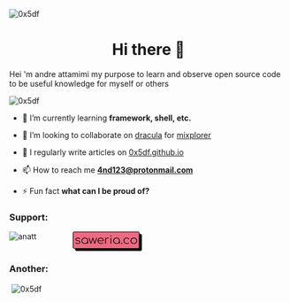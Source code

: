 <!-- [![banner](https://1.bp.blogspot.com/-7A4WynwLsMw/XbBpCXG8fHI/AAAAAAAAMt4/uOa1bpLskYgrwGbllhSu2SDj_Mig8SXJQCLcBGAsYHQ/s1600/2000_600px.gif)](https://github.com/dracula) -->

<p><img align="center" src="https://1.bp.blogspot.com/-7A4WynwLsMw/XbBpCXG8fHI/AAAAAAAAMt4/uOa1bpLskYgrwGbllhSu2SDj_Mig8SXJQCLcBGAsYHQ/s1600/2000_600px.gif" height="240" width="800" alt="0x5df" /></p>

<h1 align="center">Hi there 👋</h1>

Hei 'm andre attamimi my purpose to learn and observe open source code to be useful knowledge for myself or others

<p align="left"><img src="https://komarev.com/ghpvc/?username=0x5df&label=Profile%20views&color=0e75b6&style=flat" alt="0x5df" /></p>

- 🌱 I’m currently learning **framework, shell, etc.**

- 👯 I’m looking to collaborate on [dracula](https://github.com/dracula) for [mixplorer](https://github.com/dracula/mixplorer)

- 📝 I regularly write articles on [0x5df.github.io](0x5df.github.io)

- 📫 How to reach me **4nd123@protonmail.com**

- ⚡ Fun fact **what can I be proud of?**

<!-- ### Blogs posts -->
<!-- BLOG-POST-LIST:START -->
<!-- BLOG-POST-LIST:END -->

### Support:

<a href="https://www.buymeacoffee.com/anatt"><img align="left" src="https://cdn.buymeacoffee.com/buttons/v2/default-yellow.png" height="35" width="115" alt="anatt" /></a>
<a href="https://saweria.co/anatt"><img align="left" src="https://github.com/0x5df/0x5df/blob/main/share/img/saweria.svg" height="35" width="125" alt="anatt" /></a>
</br></br>

### Another:

<p>&nbsp;<img align="center" src="https://github-readme-stats.vercel.app/api?username=0x5df&show_icons=true&theme=onedark&locale=en" alt="0x5df" /></p>
